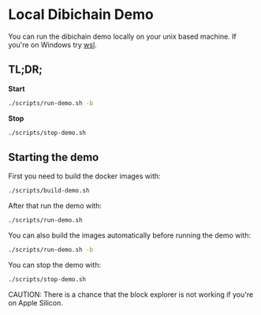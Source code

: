 # Local Dibichain Demo

You can run the dibichain demo locally on your unix based machine. If you're on Windows try [wsl](https://docs.microsoft.com/en-gb/windows/wsl/install).

## TL;DR;

**Start**
```bash
./scripts/run-demo.sh -b
```

**Stop**
```bash
./scripts/stop-demo.sh
```

## Starting the demo
First you need to build the docker images with:
```bash
./scripts/build-demo.sh
```

After that run the demo with:
```bash
./scripts/run-demo.sh
```

You can also build the images automatically before running the demo with:
```bash
./scripts/run-demo.sh -b
```

You can stop the demo with:
```bash
./scripts/stop-demo.sh
```

CAUTION: There is a chance that the block explorer is not working if you're on Apple Silicon.
